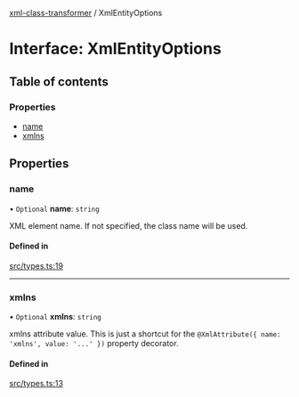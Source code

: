 [xml-class-transformer](../README.md) / XmlEntityOptions

# Interface: XmlEntityOptions

## Table of contents

### Properties

- [name](XmlEntityOptions.md#name)
- [xmlns](XmlEntityOptions.md#xmlns)

## Properties

### name

• `Optional` **name**: `string`

XML element name.
If not specified, the class name will be used.

#### Defined in

[src/types.ts:19](https://github.com/Edgar-P-yan/xml-class-transformer/blob/c6cfd11/src/types.ts#L19)

___

### xmlns

• `Optional` **xmlns**: `string`

xmlns attribute value.
This is just a shortcut for the `@XmlAttribute({ name: 'xmlns', value: '...' })` property decorator.

#### Defined in

[src/types.ts:13](https://github.com/Edgar-P-yan/xml-class-transformer/blob/c6cfd11/src/types.ts#L13)
